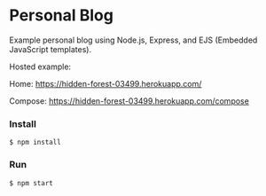 # Personal Blog

Example personal blog using Node.js, Express, and EJS (Embedded JavaScript templates).

Hosted example:

Home: https://hidden-forest-03499.herokuapp.com/

Compose: https://hidden-forest-03499.herokuapp.com/compose

### Install

    $ npm install

### Run

    $ npm start
